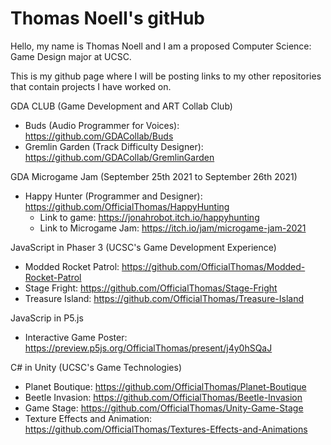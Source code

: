 # Thomas Noell's gitHub

Hello, my name is Thomas Noell and I am a proposed Computer Science: Game Design major at UCSC.

This is my github page where I will be posting links to my other repositories that contain projects I have worked on.

GDA CLUB (Game Development and ART Collab Club)
- Buds (Audio Programmer for Voices): https://github.com/GDACollab/Buds
- Gremlin Garden (Track Difficulty Designer): https://github.com/GDACollab/GremlinGarden

GDA Microgame Jam (September 25th 2021 to September 26th 2021)
- Happy Hunter (Programmer and Designer): https://github.com/OfficialThomas/HappyHunting
  - Link to game: https://jonahrobot.itch.io/happyhunting
  - Link to Microgame Jam: https://itch.io/jam/microgame-jam-2021

JavaScript in Phaser 3 (UCSC's Game Development Experience)
- Modded Rocket Patrol: https://github.com/OfficialThomas/Modded-Rocket-Patrol
- Stage Fright: https://github.com/OfficialThomas/Stage-Fright
- Treasure Island: https://github.com/OfficialThomas/Treasure-Island

JavaScrip in P5.js
- Interactive Game Poster: https://preview.p5js.org/OfficialThomas/present/j4y0hSQaJ

C# in Unity (UCSC's Game Technologies)
- Planet Boutique: https://github.com/OfficialThomas/Planet-Boutique
- Beetle Invasion: https://github.com/OfficialThomas/Beetle-Invasion
- Game Stage: https://github.com/OfficialThomas/Unity-Game-Stage
- Texture Effects and Animation: https://github.com/OfficialThomas/Textures-Effects-and-Animations
